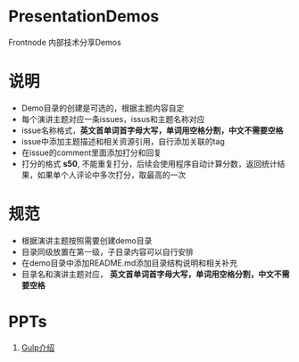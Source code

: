 PresentationDemos
=================

Frontnode 内部技术分享Demos

# 说明
* Demo目录的创建是可选的，根据主题内容自定
* 每个演讲主题对应一条issues，issus和主题名称对应
* issue名称格式，**英文首单词首字母大写，单词用空格分割，中文不需要空格**
* issue中添加主题描述和相关资源引用，自行添加关联的tag
* 在issue的comment里面添加打分和回复
* 打分的格式 **s50**, 不能重复打分，后续会使用程序自动计算分数，返回统计结果，如果单个人评论中多次打分，取最高的一次

# 规范

* 根据演讲主题按照需要创建demo目录
* 目录同级放置在第一级，子目录内容可以自行安排
* 在demo目录中添加README.md添加目录结构说明和相关补充
* 目录名和演讲主题对应， **英文首单词首字母大写，单词用空格分割，中文不需要空格**

# PPTs

1. [Gulp介绍](http://slides.com/frontnode/gulp--2/embed?style=dark)

